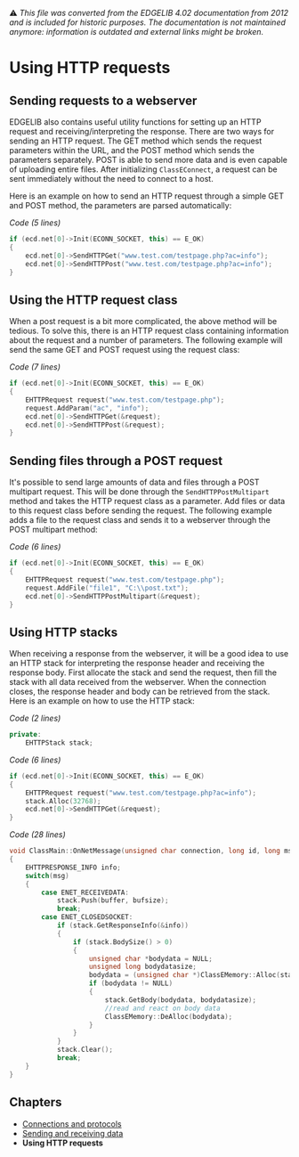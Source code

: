 :warning: _This file was converted from the EDGELIB 4.02 documentation from 2012 and is included for historic purposes. The documentation is not maintained anymore: information is outdated and external links might be broken._

# Using HTTP requests

## Sending requests to a webserver
EDGELIB also contains useful utility functions for setting up an HTTP request and receiving/interpreting the response. There are two ways for sending an HTTP request. The GET method which sends the request parameters within the URL, and the POST method which sends the parameters separately. POST is able to send more data and is even capable of uploading entire files. After initializing `ClassEConnect`, a request can be sent immediately without the need to connect to a host.

Here is an example on how to send an HTTP request through a simple GET and POST method, the parameters are parsed automatically:

_Code (5 lines)_
```c++
if (ecd.net[0]->Init(ECONN_SOCKET, this) == E_OK)
{
    ecd.net[0]->SendHTTPGet("www.test.com/testpage.php?ac=info");
    ecd.net[0]->SendHTTPPost("www.test.com/testpage.php?ac=info");
}
```

## Using the HTTP request class
When a post request is a bit more complicated, the above method will be tedious. To solve this, there is an HTTP request class containing information about the request and a number of parameters. The following example will send the same GET and POST request using the request class:

_Code (7 lines)_
```c++
if (ecd.net[0]->Init(ECONN_SOCKET, this) == E_OK)
{
    EHTTPRequest request("www.test.com/testpage.php");
    request.AddParam("ac", "info");
    ecd.net[0]->SendHTTPGet(&request);
    ecd.net[0]->SendHTTPPost(&request);
}
```

## Sending files through a POST request
It's possible to send large amounts of data and files through a POST multipart request. This will be done through the `SendHTTPPostMultipart` method and takes the HTTP request class as a parameter. Add files or data to this request class before sending the request. The following example adds a file to the request class and sends it to a webserver through the POST multipart method:

_Code (6 lines)_
```c++
if (ecd.net[0]->Init(ECONN_SOCKET, this) == E_OK)
{
    EHTTPRequest request("www.test.com/testpage.php");
    request.AddFile("file1", "C:\\post.txt");
    ecd.net[0]->SendHTTPPostMultipart(&request);
}
```

## Using HTTP stacks
When receiving a response from the webserver, it will be a good idea to use an HTTP stack for interpreting the response header and receiving the response body. First allocate the stack and send the request, then fill the stack with all data received from the webserver. When the connection closes, the response header and body can be retrieved from the stack. Here is an example on how to use the HTTP stack:

_Code (2 lines)_
```c++
private:
    EHTTPStack stack;
```

_Code (6 lines)_
```c++
if (ecd.net[0]->Init(ECONN_SOCKET, this) == E_OK)
{
    EHTTPRequest request("www.test.com/testpage.php?ac=info");
    stack.Alloc(32768);
    ecd.net[0]->SendHTTPGet(&request);
}
```

_Code (28 lines)_
```c++
void ClassMain::OnNetMessage(unsigned char connection, long id, long msg, long bufsize, unsigned char *buffer)
{
    EHTTPRESPONSE_INFO info;
    switch(msg)
    {
        case ENET_RECEIVEDATA:
            stack.Push(buffer, bufsize);
            break;
        case ENET_CLOSEDSOCKET:
            if (stack.GetResponseInfo(&info))
            {
                if (stack.BodySize() > 0)
                {
                    unsigned char *bodydata = NULL;
                    unsigned long bodydatasize;
                    bodydata = (unsigned char *)ClassEMemory::Alloc(stack.BodySize());
                    if (bodydata != NULL)
                    {
                        stack.GetBody(bodydata, bodydatasize);
                        //read and react on body data
                        ClassEMemory::DeAlloc(bodydata);
                    }
                }
            }
            stack.Clear();
            break;
    }
}
```

## Chapters
* [Connections and protocols](tutorials_network_protocols.md)
* [Sending and receiving data](tutorials_network_data.md)
* **Using HTTP requests**

